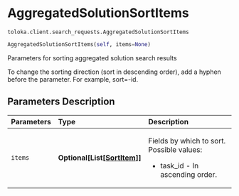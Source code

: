 # AggregatedSolutionSortItems
`toloka.client.search_requests.AggregatedSolutionSortItems`

```python
AggregatedSolutionSortItems(self, items=None)
```

Parameters for sorting aggregated solution search results


To change the sorting direction (sort in descending order), add a hyphen before the parameter. For example, sort=-id.

## Parameters Description

| Parameters | Type | Description |
| :----------| :----| :-----------|
`items`|**Optional\[List\[[SortItem](toloka.client.search_requests.AggregatedSolutionSortItems.SortItem.md)\]\]**|<p>Fields by which to sort. Possible values:<ul><li>task_id - In ascending order.</li></ul></p>
